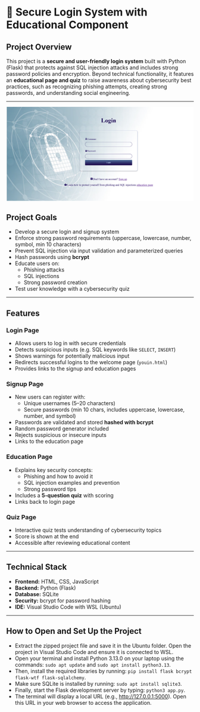 # 🔐 Secure Login System with Educational Component

##  Project Overview

This project is a **secure and user-friendly login system** built with Python (Flask) that protects against SQL injection attacks and includes strong password policies and encryption. Beyond technical functionality, it features an **educational page and quiz** to raise awareness about cybersecurity best practices, such as recognizing phishing attempts, creating strong passwords, and understanding social engineering.

---
![](Picture1.png)
##  Project Goals

- Develop a secure login and signup system
- Enforce strong password requirements (uppercase, lowercase, number, symbol, min 10 characters)
- Prevent SQL injection via input validation and parameterized queries
- Hash passwords using **bcrypt**
- Educate users on:
  - Phishing attacks
  - SQL injections
  - Strong password creation
- Test user knowledge with a cybersecurity quiz

---

##  Features

###  Login Page
- Allows users to log in with secure credentials
- Detects suspicious inputs (e.g. SQL keywords like `SELECT`, `INSERT`)
- Shows warnings for potentially malicious input
- Redirects successful logins to the welcome page (`youin.html`)
- Provides links to the signup and education pages

###  Signup Page
- New users can register with:
  - Unique usernames (5–20 characters)
  - Secure passwords (min 10 chars, includes uppercase, lowercase, number, and symbol)
- Passwords are validated and stored **hashed with bcrypt**
- Random password generator included
- Rejects suspicious or insecure inputs
- Links to the education page

###  Education Page
- Explains key security concepts:
  - Phishing and how to avoid it
  - SQL injection examples and prevention
  - Strong password tips
- Includes a **5-question quiz** with scoring
- Links back to login page

###  Quiz Page
- Interactive quiz tests understanding of cybersecurity topics
- Score is shown at the end
- Accessible after reviewing educational content

---

##  Technical Stack

- **Frontend:** HTML, CSS, JavaScript
- **Backend:** Python (Flask)
- **Database:** SQLite
- **Security:** bcrypt for password hashing
- **IDE:** Visual Studio Code with WSL (Ubuntu)

---


## How to Open and Set Up the Project

-  Extract the zipped project file and save it in the Ubuntu folder. Open the project in Visual Studio Code and ensure it is connected to WSL.
-  Open your terminal and install Python 3.13.0 on your laptop using the commands: `sudo apt update` and `sudo apt install python3.13`. 
-  Then, install the required libraries by running: `pip install flask bcrypt flask-wtf flask-sqlalchemy`. 
-  Make sure SQLite is installed by running: `sudo apt install sqlite3`. 
-  Finally, start the Flask development server by typing: `python3 app.py`.
-  The terminal will display a local URL (e.g., http://127.0.0.1:5000). Open this URL in your web browser to access the application.
